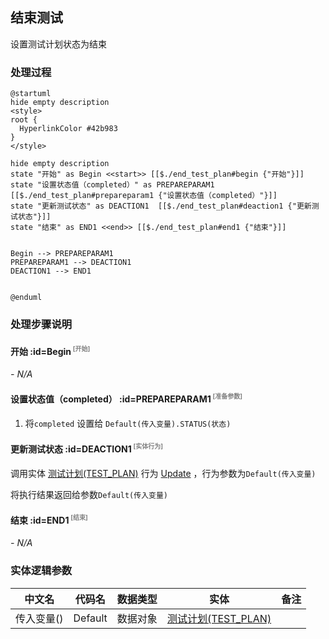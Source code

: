 ## 结束测试 <!-- {docsify-ignore-all} -->

   设置测试计划状态为结束

### 处理过程

```plantuml
@startuml
hide empty description
<style>
root {
  HyperlinkColor #42b983
}
</style>

hide empty description
state "开始" as Begin <<start>> [[$./end_test_plan#begin {"开始"}]]
state "设置状态值（completed）" as PREPAREPARAM1  [[$./end_test_plan#prepareparam1 {"设置状态值（completed）"}]]
state "更新测试状态" as DEACTION1  [[$./end_test_plan#deaction1 {"更新测试状态"}]]
state "结束" as END1 <<end>> [[$./end_test_plan#end1 {"结束"}]]


Begin --> PREPAREPARAM1
PREPAREPARAM1 --> DEACTION1
DEACTION1 --> END1


@enduml
```


### 处理步骤说明

#### 开始 :id=Begin<sup class="footnote-symbol"> <font color=gray size=1>[开始]</font></sup>



*- N/A*
#### 设置状态值（completed） :id=PREPAREPARAM1<sup class="footnote-symbol"> <font color=gray size=1>[准备参数]</font></sup>



1. 将`completed` 设置给  `Default(传入变量).STATUS(状态)`

#### 更新测试状态 :id=DEACTION1<sup class="footnote-symbol"> <font color=gray size=1>[实体行为]</font></sup>



调用实体 [测试计划(TEST_PLAN)](module/TestMgmt/test_plan.md) 行为 [Update](module/TestMgmt/test_plan#行为) ，行为参数为`Default(传入变量)`

将执行结果返回给参数`Default(传入变量)`

#### 结束 :id=END1<sup class="footnote-symbol"> <font color=gray size=1>[结束]</font></sup>



*- N/A*



### 实体逻辑参数

|    中文名   |    代码名    |  数据类型    |  实体   |备注 |
| --------| --------| -------- | -------- | --------   |
|传入变量(<i class="fa fa-check"/></i>)|Default|数据对象|[测试计划(TEST_PLAN)](module/TestMgmt/test_plan.md)||
